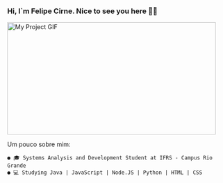 ### Hi, I`m Felipe Cirne. Nice to see you here ✋🏽
<img src="https://media.giphy.com/media/3ornk57KwDXf81rjWM/giphy.gif" alt="My Project GIF" width="480" height="259">

Um pouco sobre mim:

	● 🎓 Systems Analysis and Development Student at IFRS - Campus Rio Grande
	● 💻 Studying Java | JavaScript | Node.JS | Python | HTML | CSS

